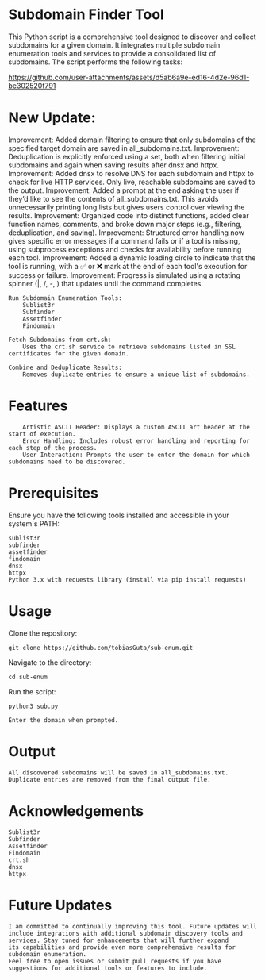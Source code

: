 # Subdomain Finder Tool


This Python script is a comprehensive tool designed to discover and collect subdomains for a given domain. It integrates multiple subdomain enumeration tools and services to provide a consolidated list of subdomains. The script performs the following tasks:

https://github.com/user-attachments/assets/d5ab6a9e-ed16-4d2e-96d1-be302520f791

# New Update:

Improvement: Added domain filtering to ensure that only subdomains of the specified target domain are saved in all_subdomains.txt.
Improvement: Deduplication is explicitly enforced using a set, both when filtering initial subdomains and again when saving results after dnsx and httpx.
Improvement: Added dnsx to resolve DNS for each subdomain and httpx to check for live HTTP services. Only live, reachable subdomains are saved to the output.
Improvement: Added a prompt at the end asking the user if they’d like to see the contents of all_subdomains.txt. This avoids unnecessarily printing long lists but gives users control over viewing the results.
Improvement: Organized code into distinct functions, added clear function names, comments, and broke down major steps (e.g., filtering, deduplication, and saving).
Improvement: Structured error handling now gives specific error messages if a command fails or if a tool is missing, using subprocess exceptions and checks for availability before running each tool.
Improvement: Added a dynamic loading circle to indicate that the tool is running, with a ✅ or ❌ mark at the end of each tool's execution for success or failure.
Improvement: Progress is simulated using a rotating spinner (|, /, -, \) that updates until the command completes.


    Run Subdomain Enumeration Tools:
        Sublist3r
        Subfinder
        Assetfinder
        Findomain

    Fetch Subdomains from crt.sh:
        Uses the crt.sh service to retrieve subdomains listed in SSL certificates for the given domain.

    Combine and Deduplicate Results:
        Removes duplicate entries to ensure a unique list of subdomains.

# Features

        Artistic ASCII Header: Displays a custom ASCII art header at the start of execution.
        Error Handling: Includes robust error handling and reporting for each step of the process.
        User Interaction: Prompts the user to enter the domain for which subdomains need to be discovered.

# Prerequisites

Ensure you have the following tools installed and accessible in your system's PATH:

    sublist3r
    subfinder
    assetfinder
    findomain
    dnsx
    httpx
    Python 3.x with requests library (install via pip install requests)

# Usage

Clone the repository:

    git clone https://github.com/tobiasGuta/sub-enum.git

Navigate to the directory:

    cd sub-enum

Run the script:

    python3 sub.py

    Enter the domain when prompted.

# Output

    All discovered subdomains will be saved in all_subdomains.txt.
    Duplicate entries are removed from the final output file.


# Acknowledgements

    Sublist3r
    Subfinder
    Assetfinder
    Findomain
    crt.sh
    dnsx
    httpx

# Future Updates

    I am committed to continually improving this tool. Future updates will include integrations with additional subdomain discovery tools and services. Stay tuned for enhancements that will further expand        its capabilities and provide even more comprehensive results for subdomain enumeration.
    Feel free to open issues or submit pull requests if you have suggestions for additional tools or features to include.

